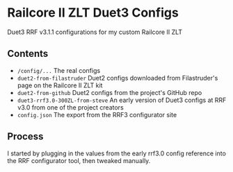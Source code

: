 # Railcore II ZLT Duet3 Configs

Duet3 RRF v3.1.1 configurations for my custom Railcore II ZLT

## Contents

* `/config/...` The real configs
* `duet2-from-filastruder` Duet2 configs downloaded from Filastruder's page on the Railcore II ZLT kit
* `duet2-from-github` Duet2 configs from the project's GitHub repo
* `duet3-rrf3.0-300ZL-from-steve` An early version of Duet3 configs at RRF v3.0 from one of the project creators
* `config.json` The export from the RRF3 configurator site

## Process

I started by plugging in the values from the early rrf3.0 config reference into the RRF configurator tool, then 
tweaked manually.